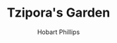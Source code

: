 ---
title: Tzipora's Garden
fulltitle: Tzipora's Garden

tags: 
  - utopia
categories:
  - intro
  
draft: true

type: intro
comments: false
autonumbering: false

toc: false
rgb: 65, 101, 107

description: What is Vekllei? Vekllei is a creative worldbuilding project that explores a fictional retrofuture with illustrations and stories.
author: Hobart Phillips

layout: garden
---